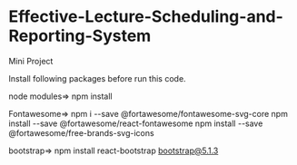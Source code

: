 # Effective-Lecture-Scheduling-and-Reporting-System
Mini Project

Install following packages before run this code.

  node modules=>
      npm install

  Fontawesome=>
       npm i --save @fortawesome/fontawesome-svg-core
        npm install --save @fortawesome/react-fontawesome
        npm install --save @fortawesome/free-brands-svg-icons

  bootstrap=>
      npm install react-bootstrap bootstrap@5.1.3
